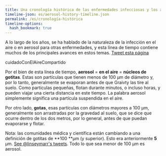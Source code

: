 ```yaml
---
title: Una cronología histórica de las enfermedades infecciosas y los aerosoles
timeline-json: es/aerosol-history-timeline.json
permalink: /es/cronología-histórica
timeline-options: 
  hash_bookmark: true
---
```


A lo largo de los años, se ha hablado de la naturaleza de la infección en el aire o en aerosol para otras enfermedades, y esta línea de tiempo contiene muchos de los principales avances en estos temas.  <a href="https://twitter.com/intent/tweet?url=https%3A%2F%2Fits-airborne.org%2Fes%2Fcronología-histórica&via=AerosolizedC19&text=%23COVIDisAirborne%20%23masks4All%20%23cuidadoConElAireCompartido%20%23ventilation. See: " target="_blank">Tweet esta página</a>

cuidadoConElAireCompartido

Por el bien de esta línea de tiempo, **aerosol** = **en el aire** = **núcleos de gotitas**. Estas son partículas que tienen menos de 100 μm de diámetro y, por lo tanto, generalmente se evaporan antes de que Graivty las tire al suelo. Como partículas pequeñas, flotan durante minutos, o incluso horas, y pueden viajar una cierta distancia en este tiempo. La palabra aerosol simplemente significa una partícula suspendida en el aire.

Por otro lado, **gotas**, esas partículas con diámetros mayores a 100 μm, generalmente son arrastradas por la gravedad al suelo, que se dice que ocurre dentro de los dos metros, por lo general, antes de que puedan evaporarse y flotar.

Nota: las comunidades médica y científica están cambiando a una definición de gotitas de **100 **μm (y superior). Esto era anteriormente **5** μm. <a target="_blank" href="https://twitter.com/linseymarr/status/1336318245348003840">See @linseymarr's tweets</a>. Todo lo que sea menor de 100 μm es aerosol.